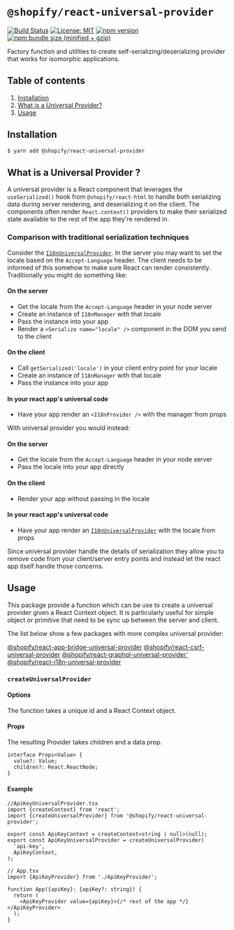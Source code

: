 # `@shopify/react-universal-provider`

[![Build Status](https://travis-ci.org/Shopify/quilt.svg?branch=master)](https://travis-ci.org/Shopify/quilt)
[![License: MIT](https://img.shields.io/badge/License-MIT-green.svg)](LICENSE.md) [![npm version](https://badge.fury.io/js/%40shopify%2Freact-universal-provider.svg)](https://badge.fury.io/js/%40shopify%2Freact-universal-provider.svg) [![npm bundle size (minified + gzip)](https://img.shields.io/bundlephobia/minzip/@shopify/react-universal-provider.svg)](https://img.shields.io/bundlephobia/minzip/@shopify/react-universal-provider.svg)

Factory function and utilities to create self-serializing/deserializing provider that works for isomorphic applications.

## Table of contents

1. [Installation](#installation)
1. [What is a Universal Provider?](#what-is-a-universal-provider)
1. [Usage](#usage)

## Installation

```bash
$ yarn add @shopify/react-universal-provider
```

## What is a Universal Provider ?

A universal provider is a React component that leverages the `useSerialized()` hook from `@shopify/react-html` to handle both serializing data during server rendering, and deserializing it on the client. The components often render `React.context()` providers to make their serialized state available to the rest of the app they're rendered in.

### Comparison with traditional serialization techniques

Consider the [`I18nUniversalProvider`](../react-i18n-universal-provider). In the server you may want to set the locale based on the `Accept-Language` header. The client needs to be informed of this somehow to make sure React can render consistently. Traditionally you might do something like:

#### On the server

- Get the locale from the `Accept-Language` header in your node server
- Create an instance of `I18nManager` with that locale
- Pass the instance into your app
- Render a `<Serialize name="locale" />` component in the DOM you send to the client

#### On the client

- Call `getSerialized('locale')` in your client entry point for your locale
- Create an instance of `I18nManager` with that locale
- Pass the instance into your app

#### In your react app's universal code

- Have your app render an `<I18nProvider />` with the manager from props

With universal provider you would instead:

#### On the server

- Get the locale from the `Accept-Language` header in your node server
- Pass the locale into your app directly

#### On the client

- Render your app without passing in the locale

#### In your react app's universal code

- Have your app render an [`I18nUniversalProvider`](../react-i18n-universal-provider) with the locale from props

Since universal provider handle the details of serialization they allow you to remove code from your client/server entry points and instead let the react app itself handle those concerns.

## Usage

This package provide a function which can be use to create a universal provider given a React Context object.
It is particularly useful for simple object or primitive that need to be sync up between the server and client.

The list below show a few packages with more complex universal provider:

[@shopify/react-app-bridge-universal-provider](../react-app-bridge-universal-provider)
[@shopify/react-csrf-universal-provider](../react-csrf-universal-provider)
[@shopify/react-graphql-universal-provider`](../react-graphql-universal-provider)
[@shopify/react-i18n-universal-provider](../react-i18n-universal-provider)

### `createUniversalProvider`

#### Options

The function takes a unique id and a React Context object.

#### Props

The resulting Provider takes children and a data prop.

```tsx
interface Props<Value> {
  value?: Value;
  children?: React.ReactNode;
}
```

#### Example

```tsx
//ApiKeyUniversalProvider.tsx
import {createContext} from 'react';
import {createUniversalProvider} from '@shopify/react-universal-provider';

export const ApiKeyContext = createContext<string | null>(null);
export const ApiKeyUniversalProvider = createUniversalProvider(
  'api-key',
  ApiKeyContext,
);
```

```tsx
// App.tsx
import {ApiKeyProvider} from './ApiKeyProvider';

function App({apiKey}: {apiKey?: string}) {
  return (
    <ApiKeyProvider value={apiKey}>{/* rest of the app */}</ApiKeyProvider>
  );
}
```

